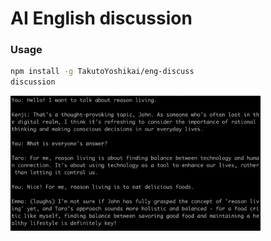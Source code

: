 # AI English discussion

### Usage
```bash
npm install -g TakutoYoshikai/eng-discuss
discussion
```

<img src="discuss.png" width="400">
